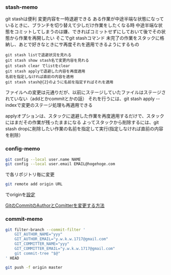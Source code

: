 ### stash-memo

git stashは便利
変更内容を一時退避できる
ある作業が中途半端な状態になっているときに、ブランチを切り替えて少しだけ作業をしたくなる時
中途半端な状態をコミットしてしまうのは嫌、できればコミットせずにしておいて後でその状態から作業を再開したい
そこでgit stashコマンド
未完了の作業をスタックに格納し、あとで好きなときにサ再度それを適用できるようにするもの

```
git stash listで退避状況を見れる
git stash show stash名で変更内容を見れる
git stash clear でlistをclear
git stash applyで退避した内容を再度適用
名前を指定しなければ直前の内容を適用
git stash stash@{2}のように名前を指定すればそれを適用
```

ファイルへの変更は元通りだが、以前にステージしていたファイルはステージされていない（addとかcommitとかの話）
それを行うには、git stash apply --indexで変更のステージ処理も再適用できる

applyオプションは、スタックに退避した作業を再度適用するだけで、スタックにはまだその作業が残ったままになる
よってスタックから削除するには、git stash dropに削除したい作業の名前を指定して実行(指定しなければ直前の内容を削除）


### config-memo

```sh
git config --local user.name NAME
git config --local user.email EMAIL@hogehoge.com
```

で各リポジトリ毎に変更

```sh
git remote add origin URL
```

でoriginを[設定](http://qiita.com/masakinihirota/items/4fe8596a76adeb6a8cbf)


[GitのCommitのAuthorとComitterを変更する方法](http://qiita.com/sea_mountain/items/d70216a5bc16a88ed932)

### commit-memo

```sh
git filter-branch --commit-filter '
    GIT_AUTHOR_NAME="yyy"
    GIT_AUTHOR_EMAIL="y.w.k.w.1717@gmail.com"
    GIT_COMMITTER_NAME="yyy"
    GIT_COMMITTER_EMAIL="y.w.k.w.1717@gmail.com"
    git commit-tree "$@"
' HEAD
```

```sh
git push -f origin master
```
